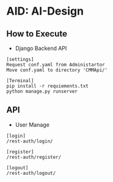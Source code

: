 # AID: AI-Design

## How to Execute
- Django Backend API
```
[settings]
Request conf.yaml from Administartor
Move conf.yaml to directory 'CMMApi/'

[Terminal]
pip install -r requiements.txt
python manage.py runserver
```

## API
- User Manage
```
[login]
/rest-auth/login/

[register]
/rest-auth/register/

[logout]
/rest-auth/logout/
```
